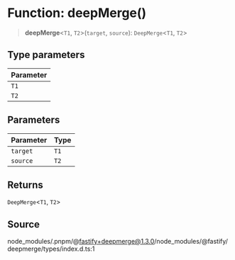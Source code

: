 # Function: deepMerge()

> **deepMerge**\<`T1`, `T2`\>(`target`, `source`): `DeepMerge`\<`T1`, `T2`\>

## Type parameters

| Parameter |
| :------ |
| `T1` |
| `T2` |

## Parameters

| Parameter | Type |
| :------ | :------ |
| `target` | `T1` |
| `source` | `T2` |

## Returns

`DeepMerge`\<`T1`, `T2`\>

## Source

node\_modules/.pnpm/@fastify+deepmerge@1.3.0/node\_modules/@fastify/deepmerge/types/index.d.ts:1
